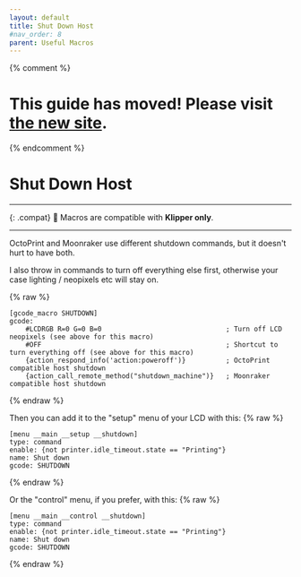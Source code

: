 ```yaml
---
layout: default
title: Shut Down Host
#nav_order: 8
parent: Useful Macros
---
```

{% comment %} 
# This guide has moved! Please visit [the new site](https://ellis3dp.com/Print-Tuning-Guide/).
{% endcomment %}
# Shut Down Host

---

{: .compat}
:dizzy: Macros are compatible with **Klipper only**.

---

OctoPrint and Moonraker use different shutdown commands, but it doesn't hurt to have both.

I also throw in commands to turn off everything else first, otherwise your case lighting / neopixels etc will stay on.

{% raw %}
```
[gcode_macro SHUTDOWN]
gcode:
    #LCDRGB R=0 G=0 B=0                               ; Turn off LCD neopixels (see above for this macro)
    #OFF                                              ; Shortcut to turn everything off (see above for this macro)
    {action_respond_info('action:poweroff')}          ; OctoPrint compatible host shutdown
	{action_call_remote_method("shutdown_machine")}   ; Moonraker compatible host shutdown
```
{% endraw %}

Then you can add it to the "setup" menu of your LCD with this:
{% raw %}
```
[menu __main __setup __shutdown]
type: command
enable: {not printer.idle_timeout.state == "Printing"}
name: Shut down
gcode: SHUTDOWN
```
{% endraw %}

Or the "control" menu, if you prefer, with this:
{% raw %}
```
[menu __main __control __shutdown]
type: command
enable: {not printer.idle_timeout.state == "Printing"}
name: Shut down
gcode: SHUTDOWN
```
{% endraw %}